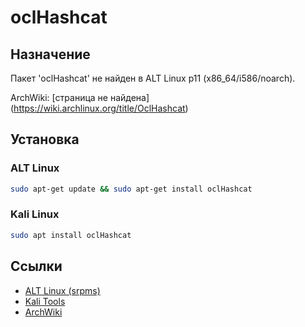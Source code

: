 # oclHashcat

## Назначение

Пакет 'oclHashcat' не найден в ALT Linux p11 (x86_64/i586/noarch).

ArchWiki: [страница не найдена] (https://wiki.archlinux.org/title/OclHashcat)

## Установка

### ALT Linux
```bash
sudo apt-get update && sudo apt-get install oclHashcat
```

### Kali Linux
```bash
sudo apt install oclHashcat
```

## Ссылки

- [ALT Linux (srpms)](https://packages.altlinux.org/ru/p11/srpms/oclHashcat/)
- [Kali Tools](https://www.kali.org/tools/oclHashcat/)
- [ArchWiki](https://wiki.archlinux.org/title/OclHashcat)
